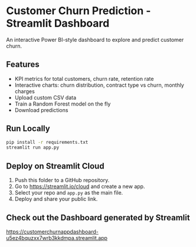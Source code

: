 
# Customer Churn Prediction - Streamlit Dashboard

An interactive Power BI-style dashboard to explore and predict customer churn.

## Features
- KPI metrics for total customers, churn rate, retention rate
- Interactive charts: churn distribution, contract type vs churn, monthly charges
- Upload custom CSV data
- Train a Random Forest model on the fly
- Download predictions

## Run Locally
```bash
pip install -r requirements.txt
streamlit run app.py
```

## Deploy on Streamlit Cloud
1. Push this folder to a GitHub repository.
2. Go to https://streamlit.io/cloud and create a new app.
3. Select your repo and `app.py` as the main file.
4. Deploy and share your public link.


## Check out the Dashboard generated by Streamlit

https://customerchurnappdashboard-u5ez4bquzxx7wrb3kkdmpa.streamlit.app
